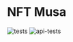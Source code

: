 # NFT Musa
![tests](https://github.com/samuelebompani/nft_musa/actions/workflows/test.yml/badge.svg)
![api-tests](https://github.com/samuelebompani/nft_musa/actions/workflows/test-api.yml/badge.svg)